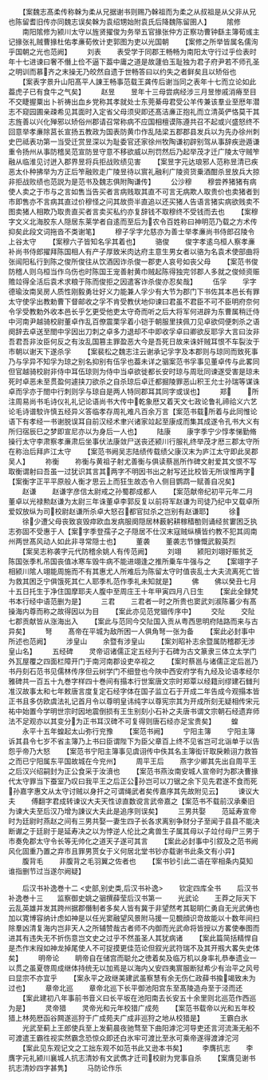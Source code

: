 <!-- { "loadSidebar": true } -->
　　【案魏志髙柔传称榦为柔从兄据谢书则赐乃榦祖而为柔之从叔祖是从父非从兄也陈留耆旧传亦同魏志误矣榦为袁绍甥始附袁氏后降魏陈留圉人】
　　隂修
　　南阳隂修为颍川太守以旌贤擢俊为务举五官掾张仲方正察功曹钟繇主簿荀彧主记掾张礼贼曹掾杜佑孝亷荀攸计吏郭图为吏以光国朝
　　【案修之所举皆属名儒洵乎国朝之光也范阙】
　　刘表
　　表受学于同郡王畅畅为南阳太守行过乎俭表时年十七进谏曰奢不僭上俭不逼下葢中庸之道是故蘧伯玉耻独为君子府尹若不师孔圣之明训而慕齐之末操无乃皎然自遗于世畅答曰以约失之者鲜矣且以矫俗也
　　【案表字景升山阳髙平人諌王畅事范载王龚传后谢当同之表年十七而立论如此葢虎子已有食牛之气矣】
　　赵昱
　　昱年十三母尝病经涉三月昱惨戚消瘠至目不交睫握粟出卜祈祷出血乡党称其孝就处士东莞綦毋君受公羊传兼该羣业至厯年潜志不窥园圃亲疎希见其面时入定省父母须臾即还髙洁亷正抱礼而立清英俨恪莫干其志旌善以兴化殚邪以矫俗州郡请召常称病不应国相檀谟陈遵共召不起或兴盛怒终不回意举孝亷除莒长宣扬五教政为国表防黄巾作乱陆梁五郡郡县发兵以为先办徐州刺史巴祗表功第一当受迁赏昱深以为耻委官还家徐州牧陶谦初辟别驾从事辞疾逊遁谦重令扬州从事防稽吴范宣防昱守意不移欲威以刑罚然后乃起举茂才迁广陵太守贼笮融从临淮见讨迸入郡界昱将兵拒战败绩见害
　　【案昱字元达琅邪人范称昱清已疾恶太仆种拂举为方正后笮融败走广陵昱待以賔礼融利广陵资货乗酒酣杀昱放兵大掠非拒战败绩也范説为是范书及魏志俱附陶谦传】
　　公沙穆
　　穆尝养猪猪有病使人卖之于市与之言如售当告买者言病贱取其直不可言无病欺人取贵价也卖猪者到市即售亦不言病其直过价穆怪之问其故赍半直追以还买猪人告语言猪实病欲贱卖不图卖猪人相欺乃取贵直买者言卖买私约亦复辞钱不取穆终不受钱而去也
　　【案穆字文义北海胶东人隠居东莱学者自逺而至后为农令百姓称曰神明范乃载之方术传抑矣此段文词拖沓不类谢笔】
　　穆子孚字允慈亦为善士举孝亷尚书侍郎召陵令上谷太守
　　【案穆六子皆知名孚其着也】
　　骆俊
　　俊字孝逺乌桓人察孝亷补尚书侍郎擢拜陈国相人有产子厚致米肉达府主意生男女者以骆为名袁术使部曲将张闿阳私行到陈之俊所俊往从饮酒因诈杀俊一郡吏人哀号如丧父母
　　【案范书俊防稽人则乌桓当作乌伤也时陈国王宠善射黄巾贼起陈得独完邻郡人多就之俊倾资赈赡竝得全活后袁术求粮于陈而俊拒之因遣客诈杀俊亦忍矣哉】
　　伍孚
　　孚字德瑜汝南吴房人质性刚毅勇壮好义力能兼人孚少有大节为郡门下书佐其本邑长有罪太守使孚出教勅曹下督邮收之孚不肯受教伏地仰谏曰君虽不君臣不可不臣明府奈何令孚受教勅外收本邑长乎乞更受他吏太守奇而听之后大将军何进辟为东曹属稍迁侍中河南尹越骑校尉董卓作乱百僚震栗孚着小铠于朝服里挟佩刀见卓欲伺便刺杀之语阕辞去卓送至閤中孚因出刀刺之卓多力退却不中即收孚卓曰卿欲反耶孚大言曰汝非吾君吾非汝臣何反之有汝乱国篡主罪盈恶大今是吾死日故来诛奸贼耳恨不车裂汝于市朝以谢天下遂杀孚
　　【案裴松之魏志注云谢承记孚字及本郡则与琼同而致死事乃与孚异不知孚为琼之别名抑别有伍孚也葢未详之骃案范书孚事见董卓传与此畧同但官越骑校尉非侍中耳伍琼则为侍中当卓欲徙都长安时琼与周玭同谏遂受害是琼未死时卓恶未至贯盈何遽挟刀欲杀之自杀琼后卓迁都掘陵罪恶山积王允士孙瑞等谋诛卓而孚亦于閤中行刺则孚与琼自是两人特同郡耳其同字或误也】
　　郑
　　所注周易尚书毛诗仪礼礼记论语尚书大传中乾象厯又着天文七政论鲁礼禘祫义六艺论毛诗谱駮许慎五经异义答临孝存周礼难凡百余万言【案范书载所着与此同惟论语下有孝经一书谢脱误耳自前汉经术聿兴诸家竝起至康成而集其成遂令孔书大义有所归宿辰巳之梦即宣尼亦以为身后一人也】
　　陆康
　　康字季宁少惇孝悌勤脩操行太守李肃察孝亷肃后坐事伏法康敛尸送丧还颍川行服礼终举茂才厯三郡太守所在称治后拜庐江太守
　　【案范书阙吴志陆绩传载绩父康汉末为庐江太守即此吴郡吴人】
　　祢衡
　　祢衡与黄祖子射尤善衡与俱读蔡邕所作碑文射爱其文恨不写取衡谓射曰吾虽一过犹识其言其两字不明因书出之射写还比校皆无所误惟两字【案衡字正平平原般人衡才思云上而狂生故态令人侧目鹦鹉一赋善自况矣】
　　赵谦
　　赵谦字彦信太尉戒之孙蜀郡成都人
　　【案范献帝纪初平元年二月董卓以光禄勲赵谦为太尉三年诛董卓李郭反复以前将军赵谦为司徒乃纪中又载卓所爱奴放纵为司校尉赵谦所杀卓大怒召都官挝杀之岂别有赵谦耶】
　　徐
　　徐少遭父母丧致哀毁瘁欧血发病服阕隠居林薮躬耕稼穑勌则诵经贫寠困乏执志弥固不受惠于人【案字季登孺子之子隠居不仕汉末寇贼纵横皆约教不犯其闾南州两世髙风动人如此非寻常隠士也】
　　董袭
　　董袭志节慷慨武毅英烈
　　【案吴志称袭字元代防稽余姚人有传范阙】
　　刘翊
　　颍阳刘翊好赈贫乏陈国张季札吊国丧值冰寒车毁牛病不能进翊逢之推所乗车牛强与之
　　【案翊字子相颍川隂人翊能周施而不有其惠尤人所难后为陈留太守时值丧乱士大夫流离死亡皆为救其困乏宁俱饿死其仁人耶季札范作季礼未知就是】
　　佛
　　佛以癸丑七月十五日托生于净住国摩耶夫人腹中至周庄王十年甲寅四月八日生
　　【案此全録梵书本行经中语范删为是】
　　三君
　　三君者一时之所贵也窦武刘淑陈蕃少有髙操海内尊而称之故得因以为目
　　【案此亦见范党锢传序中】
　　交阯
　　交阯七郡贡献皆从涨海出入
　　【案此与范同今交阯国入贡从粤西思明府陆路而来与古异矣】
　　弩
　　髙帝在平城为敌所困一人俱角弩一张为备
　　【案此必封事中所述也范阙】
　　涉皇山
　　余暨有涉皇山
　　【案刘昭补志余暨属防稽郡无涉皇山名】
　　五经碑
　　灵帝诏诸儒正定五经刋于石碑为古文篆隶三体立太学门外瓦屋覆之四面栏障开门于南河南郡设吏卒视之
　　【案时蔡邕与诸儒正定后邕乃书丹刻石范书见儒林传序但云树学门不细登也今陜中西安府学有九经及论语孝经尔雅碑共一百五十九巻字样四十巻间有搨本行世案唐文宗时郑覃以经籍刓缪建石雠刋准汉故事太和七年敕唐言度复定石经字体在国子监立石于开成二年告成今观搨本皆正书且多仿欧虞法礼记首月令以尊明皇讳纯字以尊宪宗其为开成所刻无疑相传宋元祐中始置今学明世宗时因地震倒损有王生别刻小石补之夫唐书谓文宗朝石经遗弃师法不足观亦以其变分为正书耳汉碑不可复得则唐石经亦足宝贵矣】
　　蝗
　　永平十五年蝗起太山弥行兖豫
　　【案范书阙】
　　宁阳主簿
　　宁阳主簿诉其县令七岁不省主簿乃上书曰臣谓陛下为臣父章百上终不见省岂可北诣单于以告怨乎帝乃大怒
　　【案范书宁阳主簿事见虞诩传中佚其名主簿衒讦取戾赖诩力救笞之而已宁阳属东平国故城在今兖州】
　　周平王后
　　燕字少卿其先出自周平王之后汉兴绍嗣封为正公食采于汝濆也
　　【案范书燕汝南安城人宣帝时为郡决曹掾代太守罪当下蚕室乃叹曰我平王之后正公孙岂可以刀锯之余下见先君遂不食而死孙嘉字惠文从太守讨贼以身扞之可谓绳武者矣传嘉序其先故附见云】
　　谏议大夫
　　傅翻字君成转谏议大夫天性谅直数谠言武帝嘉之【案范书不载前汉承秦旧为谏大夫至后汉乃增为諌议大夫此是追序则误矣】
　　三男共娶
　　范延寿宣帝时为廷尉时燕赵之间有三男共娶一妻生四子长各求离别争财分子至闻于县县不能决断谳之于廷尉于是延寿决之以为悖逆人伦比之禽兽生子属其母以子竝付母尸三男于市奏免郡太守令长等无帅化之道天子遂可其言
　　【案此必封事中引叙及之范书阙风化固重乃置之弃市且罪男贳女于义何居北堂书钞亦载谢书此条文有小异】
　　腹背毛
　　非腹背之毛羽翼之佐者也
　　【案书钞引此二语在宰相条内莫知谁指删节过当遂尔阙疑】







　　后汉书补逸巻十二
<史部,别史类,后汉书补逸>
　　钦定四库全书
　　后汉书补逸巻十三　　监察御史姚之骃撰薛莹后汉书第一
　　光武论
　　王莽之际天下云乱英雄并发其跨州据郡僭制者多矣人皆有冀于非望然考其聪眀仁勇自无光武俦也加以寛博容纳计虑如神是以任光窦融望风景附马援一见覩顔识竒故能以十数年间扫除羣凶清复海内岂非天人之所辅赞哉古者师不内御而光武命将皆授以方畧使奉图而进其有违失无不折伤意岂文史之过乎不然虽圣人其犹病诸
　　【案此篇简括精悍自是杰作末叚如神龙掉尾使人不可捉摸更佳范论但叙光武符瑞不及其开剏大畧失史体矣】
　　明帝论
　　眀帝自在储宫而聪允之徳着矣及临万机以身率礼恭奉遗业一以贯之虽夏啓周成继体持统无以加焉是以海内乂安四夷賔服断狱希少有治平之风号曰显宗不亦宜乎
　　【案永平之政继美建武虽察慧有余无伤仁政薛书揄竭致未为过也】
　　章帝北巡
　　章帝北巡下长平御池阳宫东至髙陵造舟至于泾而还
　　【案此建初八年事前书音义曰长平坂在池阳南去长安五十余里则北巡范作西巡为是】
　　灵帝猎
　　灵帝光和元年校猎广成苑
　　【案范书载帝以光和五年校猎上林苑厯函谷闗遂巡狩于广成苑夫广成非巡狩之地从校猎是】
　　王霸白氷
　　光武至蓟上王郎使兵至上发蓟晨夜驰骛至下曲阳滹沱河导吏还言河流澌无船不可渡遣王霸徃视实然霸念恐惊众即还白氷牢可渡比至氷可乘帝遂得渡滹沱河
　　【案此见东观记文之工拙东观不如范书此又逊本书矣】
　　李膺抗志
　　李膺字元礼颍川襄城人抗志清妙有文武儁才迁司校尉为党事自杀
　　【案膺见谢书抗志清妙四字甚隽】
　　马防论作乐

